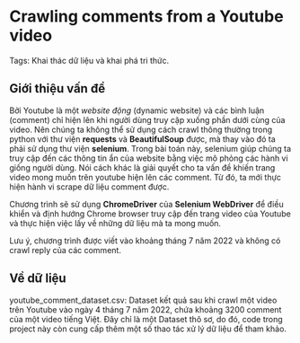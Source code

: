 # Crawling comments from a Youtube video
Tags: Khai thác dữ liệu và khai phá tri thức.
## Giới thiệu vấn đề
Bởi Youtube là một *website động* (dynamic website) và các bình luận (comment) chỉ hiện lên khi người dùng truy cập xuống phần dưới cùng của video. Nên chúng ta không thể sử dụng cách crawl thông thường trong python với thư viện **requests** và **BeautifulSoup** được, mà thay vào đó ta phải sử dụng thư viện **selenium**. Trong bài toán này, selenium giúp chúng ta truy cập đến các thông tin ẩn của website bằng việc mô phỏng các hành vi giống người dùng. Nói cách khác là giải quyết cho ta vấn đề khiến trang video mong muốn trên youtube hiện lên các comment. Từ đó, ta mới thực hiện hành vi scrape dữ liệu comment được.

Chương trình sẽ sử dụng **ChromeDriver** của **Selenium WebDriver** để điều khiển và định hướng Chrome browser truy cập đến trang video của Youtube và thực hiện việc lấy về những dữ liệu mà ta mong muốn.

Lưu ý, chương trình được viết vào khoảng tháng 7 năm 2022 và không có crawl reply của các comment.
## Về dữ liệu
youtube_comment_dataset.csv: Dataset kết quả sau khi crawl một video trên Youtube vào ngày 4 tháng 7 năm 2022, chứa khoảng 3200 comment của một video tiếng Việt. Đây chỉ là một Dataset thô sơ, do đó, code trong project này còn cung cấp thêm một số thao tác xử lý dữ liệu để tham khảo.
